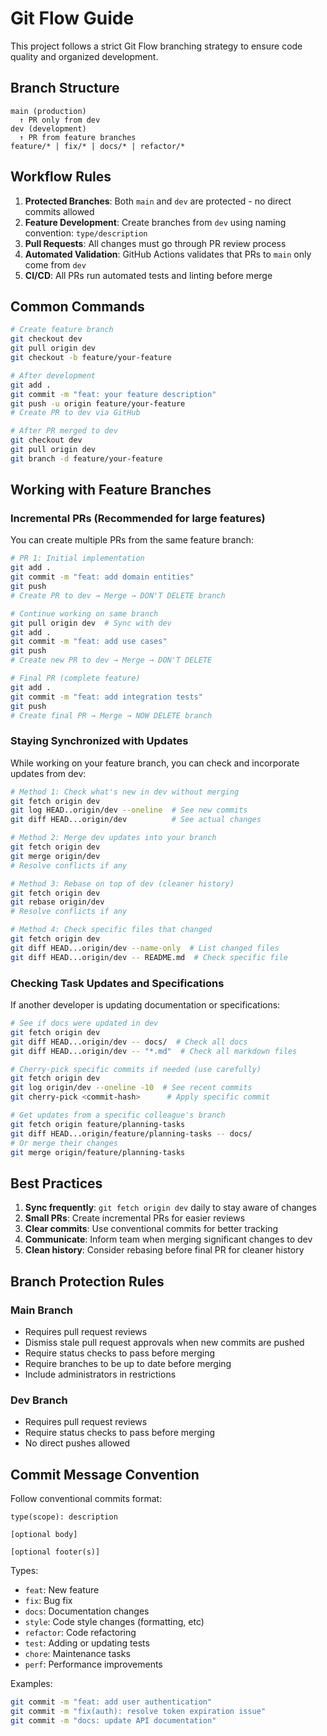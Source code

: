 # Git Flow Guide

This project follows a strict Git Flow branching strategy to ensure code quality and organized
development.

## Branch Structure

```
main (production)
  ↑ PR only from dev
dev (development)
  ↑ PR from feature branches
feature/* | fix/* | docs/* | refactor/*
```

## Workflow Rules

1. **Protected Branches**: Both `main` and `dev` are protected - no direct commits allowed
2. **Feature Development**: Create branches from `dev` using naming convention: `type/description`
3. **Pull Requests**: All changes must go through PR review process
4. **Automated Validation**: GitHub Actions validates that PRs to `main` only come from `dev`
5. **CI/CD**: All PRs run automated tests and linting before merge

## Common Commands

```bash
# Create feature branch
git checkout dev
git pull origin dev
git checkout -b feature/your-feature

# After development
git add .
git commit -m "feat: your feature description"
git push -u origin feature/your-feature
# Create PR to dev via GitHub

# After PR merged to dev
git checkout dev
git pull origin dev
git branch -d feature/your-feature
```

## Working with Feature Branches

### Incremental PRs (Recommended for large features)

You can create multiple PRs from the same feature branch:

```bash
# PR 1: Initial implementation
git add .
git commit -m "feat: add domain entities"
git push
# Create PR to dev → Merge → DON'T DELETE branch

# Continue working on same branch
git pull origin dev  # Sync with dev
git add .
git commit -m "feat: add use cases"
git push
# Create new PR to dev → Merge → DON'T DELETE

# Final PR (complete feature)
git add .
git commit -m "feat: add integration tests"
git push
# Create final PR → Merge → NOW DELETE branch
```

### Staying Synchronized with Updates

While working on your feature branch, you can check and incorporate updates from dev:

```bash
# Method 1: Check what's new in dev without merging
git fetch origin dev
git log HEAD..origin/dev --oneline  # See new commits
git diff HEAD...origin/dev          # See actual changes

# Method 2: Merge dev updates into your branch
git fetch origin dev
git merge origin/dev
# Resolve conflicts if any

# Method 3: Rebase on top of dev (cleaner history)
git fetch origin dev
git rebase origin/dev
# Resolve conflicts if any

# Method 4: Check specific files that changed
git fetch origin dev
git diff HEAD...origin/dev --name-only  # List changed files
git diff HEAD...origin/dev -- README.md  # Check specific file
```

### Checking Task Updates and Specifications

If another developer is updating documentation or specifications:

```bash
# See if docs were updated in dev
git fetch origin dev
git diff HEAD...origin/dev -- docs/  # Check all docs
git diff HEAD...origin/dev -- "*.md"  # Check all markdown files

# Cherry-pick specific commits if needed (use carefully)
git fetch origin dev
git log origin/dev --oneline -10  # See recent commits
git cherry-pick <commit-hash>      # Apply specific commit

# Get updates from a specific colleague's branch
git fetch origin feature/planning-tasks
git diff HEAD...origin/feature/planning-tasks -- docs/
# Or merge their changes
git merge origin/feature/planning-tasks
```

## Best Practices

1. **Sync frequently**: `git fetch origin dev` daily to stay aware of changes
2. **Small PRs**: Create incremental PRs for easier reviews
3. **Clear commits**: Use conventional commits for better tracking
4. **Communicate**: Inform team when merging significant changes to dev
5. **Clean history**: Consider rebasing before final PR for cleaner history

## Branch Protection Rules

### Main Branch

- Requires pull request reviews
- Dismiss stale pull request approvals when new commits are pushed
- Require status checks to pass before merging
- Require branches to be up to date before merging
- Include administrators in restrictions

### Dev Branch

- Requires pull request reviews
- Require status checks to pass before merging
- No direct pushes allowed

## Commit Message Convention

Follow conventional commits format:

```
type(scope): description

[optional body]

[optional footer(s)]
```

Types:

- `feat`: New feature
- `fix`: Bug fix
- `docs`: Documentation changes
- `style`: Code style changes (formatting, etc)
- `refactor`: Code refactoring
- `test`: Adding or updating tests
- `chore`: Maintenance tasks
- `perf`: Performance improvements

Examples:

```bash
git commit -m "feat: add user authentication"
git commit -m "fix(auth): resolve token expiration issue"
git commit -m "docs: update API documentation"
```
